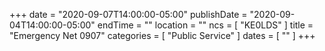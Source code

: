 +++
date = "2020-09-07T14:00:00-05:00"
publishDate = "2020-09-04T14:00:00-05:00"
endTime = ""
location = ""
ncs = [ "KE0LDS" ]
title = "Emergency Net 0907"
categories = [ "Public Service" ]
dates = [ "" ]
+++
